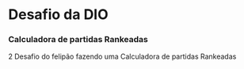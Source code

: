 <h1>Desafio da DIO</h1>
<h3>Calculadora de partidas Rankeadas</h3>
<p>2 Desafio do felipão fazendo uma Calculadora de partidas Rankeadas</p>
